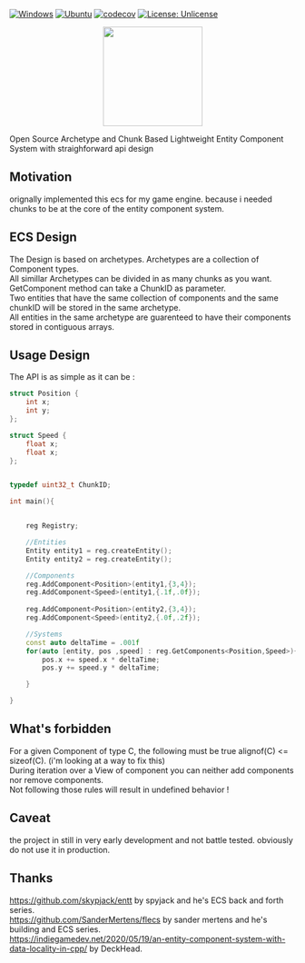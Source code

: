 [![Windows](https://github.com/FrancoisSestier/antity/actions/workflows/windows.yml/badge.svg)](https://github.com/FrancoisSestier/antity/actions/workflows/windows.yml) [![Ubuntu](https://github.com/FrancoisSestier/antity/actions/workflows/ubuntu.yml/badge.svg)](https://github.com/FrancoisSestier/antity/actions/workflows/ubuntu.yml) [![codecov](https://codecov.io/gh/FrancoisSestier/antity/branch/master/graph/badge.svg?token=ZPDP1TAO3Z)](https://codecov.io/gh/FrancoisSestier/antity) [![License: Unlicense](https://img.shields.io/badge/license-Unlicense-blue.svg)](http://unlicense.org/)

<p align="center">
  <img src="https://user-images.githubusercontent.com/17357315/119251805-ce998700-bba8-11eb-8150-f642ca16cab8.png" height="175" width="auto" />
</p>

Open Source Archetype and Chunk Based Lightweight Entity Component System with straighforward api design

## Motivation
orignally implemented this ecs for my game engine. because i needed chunks to be at the core of the entity component system.

## ECS Design
The Design is based on archetypes. Archetypes are a collection of Component types.  
All simillar Archetypes can be divided in as many chunks as you want. GetComponent method can take a ChunkID as parameter.  
Two entities that have the same collection of components and the same chunkID will be stored in the same archetype.  
All entities in the same archetype are guarenteed to have their components stored in contiguous arrays.  

## Usage Design 
The API is as simple as it can be :  

```c++
struct Position {
	int x;
	int y;
};

struct Speed {
	float x;
	float x;
};


typedef uint32_t ChunkID;

int main(){


	reg Registry;

	//Entities
	Entity entity1 = reg.createEntity();
	Entity entity2 = reg.createEntity();

	//Components
	reg.AddComponent<Position>(entity1,{3,4});
	reg.AddComponent<Speed>(entity1,{.1f,.0f});
	
	reg.AddComponent<Position>(entity2,{3,4});
	reg.AddComponent<Speed>(entity2,{.0f,.2f});

	//Systems
	const auto deltaTime = .001f
	for(auto [entity, pos ,speed] : reg.GetComponents<Position,Speed>){
		pos.x += speed.x * deltaTime;		
		pos.y += speed.y * deltaTime;		

	}

}
```

## What's forbidden
For a given Component of type C, the following must be true alignof(C) <= sizeof(C). (i'm looking at a way to fix this)  
During iteration over a View of component you can neither add components nor remove components.  
Not following those rules will result in undefined behavior !  

## Caveat
the project in still in very early development and not battle tested. obviously do not use it in production.  

## Thanks
https://github.com/skypjack/entt by spyjack and he's ECS back and forth series.  
https://github.com/SanderMertens/flecs by sander mertens and he's building and ECS series.  
https://indiegamedev.net/2020/05/19/an-entity-component-system-with-data-locality-in-cpp/ by DeckHead.  
 
